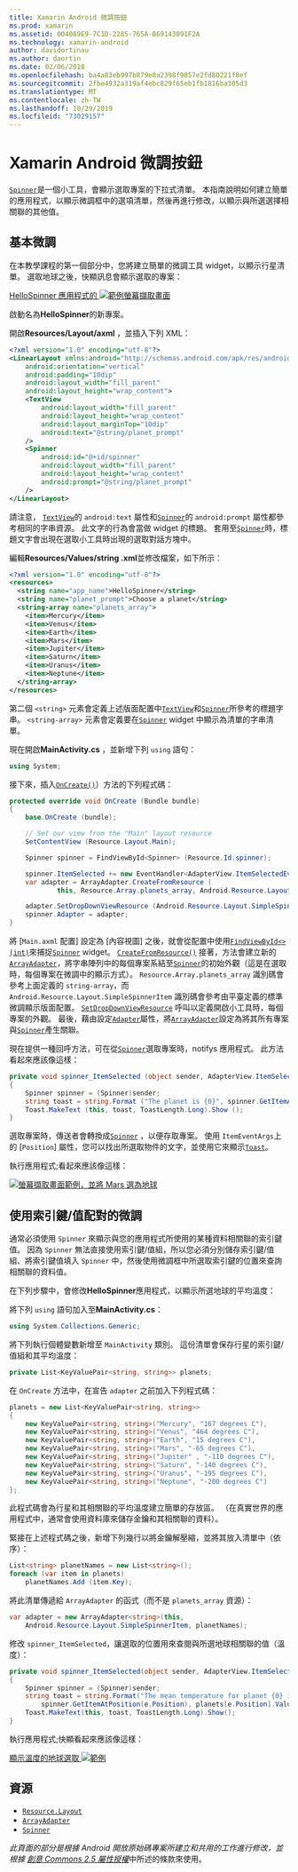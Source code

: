 ```yaml
---
title: Xamarin Android 微調按鈕
ms.prod: xamarin
ms.assetid: 004089E9-7C1D-2285-765A-B69143091F2A
ms.technology: xamarin-android
author: davidortinau
ms.author: daortin
ms.date: 02/06/2018
ms.openlocfilehash: ba4a83eb997b879e8a2398f9857e2fd80221f8ef
ms.sourcegitcommit: 2fbe4932a319af4ebc829f65eb1fb1816ba305d3
ms.translationtype: MT
ms.contentlocale: zh-TW
ms.lasthandoff: 10/29/2019
ms.locfileid: "73029157"
---
```

# <a name="xamarinandroid-spinner"></a>Xamarin Android 微調按鈕

[`Spinner`](xref:Android.Widget.Spinner)是一個小工具，會顯示選取專案的下拉式清單。 本指南說明如何建立簡單的應用程式，以顯示微調框中的選項清單，然後再進行修改，以顯示與所選選擇相關聯的其他值。

## <a name="basic-spinner"></a>基本微調

在本教學課程的第一個部分中，您將建立簡單的微調工具 widget，以顯示行星清單。 選取地球之後，快顯訊息會顯示選取的專案：

[HelloSpinner 應用程式的 ![範例螢幕擷取畫面](spinner-images/01-example-screenshots-sml.png)](spinner-images/01-example-screenshots.png#lightbox)

啟動名為**HelloSpinner**的新專案。

開啟**Resources/Layout/axml** ，並插入下列 XML：

```xml
<?xml version="1.0" encoding="utf-8"?>
<LinearLayout xmlns:android="http://schemas.android.com/apk/res/android"
    android:orientation="vertical"
    android:padding="10dip"
    android:layout_width="fill_parent"
    android:layout_height="wrap_content">
    <TextView
        android:layout_width="fill_parent"
        android:layout_height="wrap_content"
        android:layout_marginTop="10dip"
        android:text="@string/planet_prompt"
    />
    <Spinner
        android:id="@+id/spinner"
        android:layout_width="fill_parent"
        android:layout_height="wrap_content"
        android:prompt="@string/planet_prompt"
    />
</LinearLayout>
```

請注意， [`TextView`](xref:Android.Widget.TextView)的 `android:text` 屬性和[`Spinner`](xref:Android.Widget.Spinner)的 `android:prompt` 屬性都參考相同的字串資源。 此文字的行為會當做 widget 的標題。 套用至[`Spinner`](xref:Android.Widget.Spinner)時，標題文字會出現在選取小工具時出現的選取對話方塊中。

編輯**Resources/Values/string .xml**並修改檔案，如下所示：

```xml
<?xml version="1.0" encoding="utf-8"?>
<resources>
  <string name="app_name">HelloSpinner</string>
  <string name="planet_prompt">Choose a planet</string>
  <string-array name="planets_array">
    <item>Mercury</item>
    <item>Venus</item>
    <item>Earth</item>
    <item>Mars</item>
    <item>Jupiter</item>
    <item>Saturn</item>
    <item>Uranus</item>
    <item>Neptune</item>
  </string-array>
</resources>
```

第二個 `<string>` 元素會定義上述版面配置中[`TextView`](xref:Android.Widget.TextView)和[`Spinner`](xref:Android.Widget.Spinner)所參考的標題字串。
`<string-array>` 元素會定義要在[`Spinner`](xref:Android.Widget.Spinner) widget 中顯示為清單的字串清單。

現在開啟**MainActivity.cs** ，並新增下列 `using` 語句：

```csharp
using System;
```

接下來，插入[`OnCreate()`](xref:Android.App.Activity.OnCreate*)）方法的下列程式碼：

```csharp
protected override void OnCreate (Bundle bundle)
{
    base.OnCreate (bundle);

    // Set our view from the "Main" layout resource
    SetContentView (Resource.Layout.Main);

    Spinner spinner = FindViewById<Spinner> (Resource.Id.spinner);

    spinner.ItemSelected += new EventHandler<AdapterView.ItemSelectedEventArgs> (spinner_ItemSelected);
    var adapter = ArrayAdapter.CreateFromResource (
            this, Resource.Array.planets_array, Android.Resource.Layout.SimpleSpinnerItem);

    adapter.SetDropDownViewResource (Android.Resource.Layout.SimpleSpinnerDropDownItem);
    spinner.Adapter = adapter;
}
```

將 [`Main.axml` 配置] 設定為 [內容視圖] 之後，就會從配置中使用[`FindViewById<>(int)`](xref:Android.App.Activity.FindViewById*)來捕捉[`Spinner`](xref:Android.Widget.Spinner) widget。
[`CreateFromResource()`](xref:Android.Widget.ArrayAdapter.CreateFromResource*)
接著，方法會建立新的[`ArrayAdapter`](xref:Android.Widget.ArrayAdapter)，將字串陣列中的每個專案系結至[`Spinner`](xref:Android.Widget.Spinner)的初始外觀（這是在選取時，每個專案在微調中的顯示方式）。 `Resource.Array.planets_array` 識別碼會參考上面定義的 `string-array`，而 `Android.Resource.Layout.SimpleSpinnerItem` 識別碼會參考由平臺定義的標準微調顯示版面配置。
[`SetDropDownViewResource`](xref:Android.Widget.ArrayAdapter.SetDropDownViewResource*)
呼叫以定義開啟小工具時，每個專案的外觀。 最後，藉由設定[`Adapter`](xref:Android.Widget.ArrayAdapter)屬性，將[`ArrayAdapter`](xref:Android.Widget.ArrayAdapter)設定為將其所有專案與[`Spinner`](xref:Android.Widget.Spinner)產生關聯。

現在提供一種回呼方法，可在從[`Spinner`](xref:Android.Widget.Spinner)選取專案時，notifys 應用程式。 此方法看起來應該像這樣：

```csharp
private void spinner_ItemSelected (object sender, AdapterView.ItemSelectedEventArgs e)
{
    Spinner spinner = (Spinner)sender;
    string toast = string.Format ("The planet is {0}", spinner.GetItemAtPosition (e.Position));
    Toast.MakeText (this, toast, ToastLength.Long).Show ();
}
```

選取專案時，傳送者會轉換成[`Spinner`](xref:Android.Widget.Spinner) ，以便存取專案。 使用 `ItemEventArgs`上的 [`Position`] 屬性，您可以找出所選取物件的文字，並使用它來顯示[`Toast`](xref:Android.Widget.Toast)。

執行應用程式;看起來應該像這樣：

[![螢幕擷取畫面範例，並將 Mars 選為地球](spinner-images/02-basic-example-sml.png)](spinner-images/02-basic-example.png#lightbox)

## <a name="spinner-using-keyvalue-pairs"></a>使用索引鍵/值配對的微調

通常必須使用 `Spinner` 來顯示與您的應用程式所使用的某種資料相關聯的索引鍵值。 因為 `Spinner` 無法直接使用索引鍵/值組，所以您必須分別儲存索引鍵/值組、將索引鍵值填入 `Spinner` 中，然後使用微調框中所選取索引鍵的位置來查詢相關聯的資料值。 

在下列步驟中，會修改**HelloSpinner**應用程式，以顯示所選地球的平均溫度：

將下列 `using` 語句加入至**MainActivity.cs**：

```csharp
using System.Collections.Generic;
```

將下列執行個體變數新增至 `MainActivity` 類別。
這份清單會保存行星的索引鍵/值組和其平均溫度：

```csharp
private List<KeyValuePair<string, string>> planets;
```

在 `OnCreate` 方法中，在宣告 `adapter` 之前加入下列程式碼：

```csharp
planets = new List<KeyValuePair<string, string>>
{
    new KeyValuePair<string, string>("Mercury", "167 degrees C"),
    new KeyValuePair<string, string>("Venus", "464 degrees C"),
    new KeyValuePair<string, string>("Earth", "15 degrees C"),
    new KeyValuePair<string, string>("Mars", "-65 degrees C"),
    new KeyValuePair<string, string>("Jupiter" , "-110 degrees C"),
    new KeyValuePair<string, string>("Saturn", "-140 degrees C"),
    new KeyValuePair<string, string>("Uranus", "-195 degrees C"),
    new KeyValuePair<string, string>("Neptune", "-200 degrees C")
};
```

此程式碼會為行星和其相關聯的平均溫度建立簡單的存放區。 （在真實世界的應用程式中，通常會使用資料庫來儲存金鑰和其相關聯的資料）。

緊接在上述程式碼之後，新增下列幾行以將金鑰解壓縮，並將其放入清單中（依序）：

```csharp
List<string> planetNames = new List<string>();
foreach (var item in planets)
    planetNames.Add (item.Key);
```

將此清單傳遞給 `ArrayAdapter` 的函式（而不是 `planets_array` 資源）：

```csharp
var adapter = new ArrayAdapter<string>(this,
    Android.Resource.Layout.SimpleSpinnerItem, planetNames);
```

修改 `spinner_ItemSelected`，讓選取的位置用來查閱與所選地球相關聯的值（溫度）：

```csharp
private void spinner_ItemSelected(object sender, AdapterView.ItemSelectedEventArgs e)
{
    Spinner spinner = (Spinner)sender;
    string toast = string.Format("The mean temperature for planet {0} is {1}",
        spinner.GetItemAtPosition(e.Position), planets[e.Position].Value);
    Toast.MakeText(this, toast, ToastLength.Long).Show();
}
```

執行應用程式;快顯看起來應該像這樣：

[顯示溫度的地球選取 ![範例](spinner-images/03-keyvalue-example-sml.png)](spinner-images/03-keyvalue-example.png#lightbox)

## <a name="resources"></a>資源

- [`Resource.Layout`](xref:Android.Resource.Layout)
- [`ArrayAdapter`](xref:Android.Widget.ArrayAdapter)
- [`Spinner`](xref:Android.Widget.Spinner)

*此頁面的部分是根據 Android 開放原始碼專案所建立和共用的工作進行修改，並根據*
[*創意 Commons 2.5 屬性授權*](https://creativecommons.org/licenses/by/2.5/)中所述的條款來使用。
